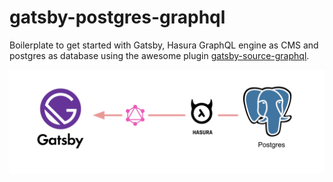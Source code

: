 # gatsby-postgres-graphql

Boilerplate to get started with Gatsby, Hasura GraphQL engine as CMS and postgres as database using the awesome plugin [gatsby-source-graphql](https://github.com/gatsbyjs/gatsby/tree/master/packages/gatsby-source-graphql).

![Gatsby Postgres GraphQL](./assets/gatsby-postgres-graphql.png)

